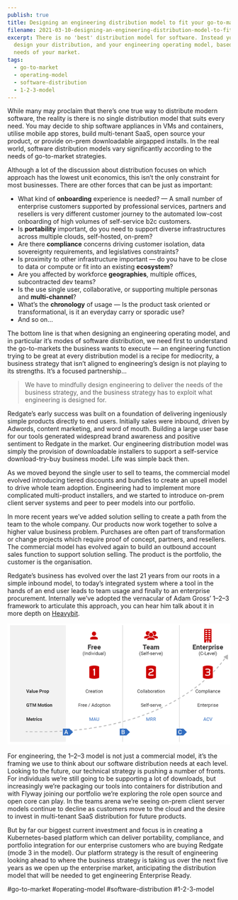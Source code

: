 ```yaml
---
publish: true
title: Designing an engineering distribution model to fit your go-to-market
filename: 2021-03-10-designing-an-engineering-distribution-model-to-fit-your-go-to-market
excerpt: There is no 'best' distribution model for software. Instead you must
  design your distribution, and your engineering operating model, based on the
  needs of your market.
tags:
  - go-to-market
  - operating-model
  - software-distribution
  - 1-2-3-model
---
```


While many may proclaim that there’s one true way to distribute modern software, the reality is there is no single distribution model that suits every need. You may decide to ship software appliances in VMs and containers, utilise mobile app stores, build multi-tenant SaaS, open source your product, or provide on-prem downloadable airgapped installs. In the real world, software distribution models vary significantly according to the needs of go-to-market strategies.

Although a lot of the discussion about distribution focuses on which approach has the lowest unit economics, this isn’t the only constraint for most businesses. There are other forces that can be just as important:

-   What kind of **onboarding** experience is needed? — A small number of enterprise customers supported by professional services, partners and resellers is very different customer journey to the automated low-cost onboarding of high volumes of self-service b2c customers.
-   Is **portability** important, do you need to support diverse infrastructures across multiple clouds, self-hosted, on-prem?
-   Are there **compliance** concerns driving customer isolation, data sovereignty requirements, and legislatives constraints?
-   Is proximity to other infrastructure important — do you have to be close to data or compute or fit into an existing **ecosystem**?
-   Are you affected by workforce **geographies**, multiple offices, subcontracted dev teams?
-   Is the use single user, collaborative, or supporting multiple personas and **multi-channel**?
-   What’s the **chronology** of usage — Is the product task oriented or transformational, is it an everyday carry or sporadic use?
-   And so on…

The bottom line is that when designing an engineering operating model, and in particular it’s modes of software distribution, we need first to understand the go-to-markets the business wants to execute — an engineering function trying to be great at every distribution model is a recipe for mediocrity, a business strategy that isn’t aligned to engineering’s design is not playing to its strengths. It’s a focused partnership…

> We have to mindfully design engineering to deliver the needs of the business strategy, and the business strategy has to exploit what engineering is designed for.

Redgate’s early success was built on a foundation of delivering ingeniously simple products directly to end users. Initially sales were inbound, driven by Adwords, content marketing, and word of mouth. Building a large user base for our tools generated widespread brand awareness and positive sentiment to Redgate in the market. Our engineering distribution model was simply the provision of downloadable installers to support a self-service download-try-buy business model. Life was simple back then.

As we moved beyond the single user to sell to teams, the commercial model evolved introducing tiered discounts and bundles to create an upsell model to drive whole team adoption. Engineering had to implement more complicated multi-product installers, and we started to introduce on-prem client server systems and peer to peer models into our portfolio.

In more recent years we’ve added solution selling to create a path from the team to the whole company. Our products now work together to solve a higher value business problem. Purchases are often part of transformation or change projects which require proof of concept, partners, and resellers. The commercial model has evolved again to build an outbound account sales function to support solution selling. The product is the portfolio, the customer is the organisation.

Redgate’s business has evolved over the last 21 years from our roots in a simple inbound model, to today’s integrated system where a tool in the hands of an end user leads to team usage and finally to an enterprise procurement. Internally we’ve adopted the vernacular of Adam Gross’ 1–2–3 framework to articulate this approach, you can hear him talk about it in more depth on [Heavybit](https://www.heavybit.com/library/video/self-serve-go-to-market/).

![The 1-2-3 model.png](../assets/images/The%201-2-3%20model.png)

For engineering, the 1–2–3 model is not just a commercial model, it’s the framing we use to think about our software distribution needs at each level. Looking to the future, our technical strategy is pushing a number of fronts. For individuals we’re still going to be supporting a lot of downloads, but increasingly we’re packaging our tools into containers for distribution and with Flyway joining our portfolio we’re exploring the role open source and open core can play. In the teams arena we’re seeing on-prem client server models continue to decline as customers move to the cloud and the desire to invest in multi-tenant SaaS distribution for future products.

But by far our biggest current investment and focus is in creating a Kubernetes-based platform which can deliver portability, compliance, and portfolio integration for our enterprise customers who are buying Redgate (mode 3 in the model). Our platform strategy is the result of engineering looking ahead to where the business strategy is taking us over the next five years as we open up the enterprise market, anticipating the distribution model that will be needed to get engineering Enterprise Ready.

#go-to-market #operating-model #software-distribution #1-2-3-model 